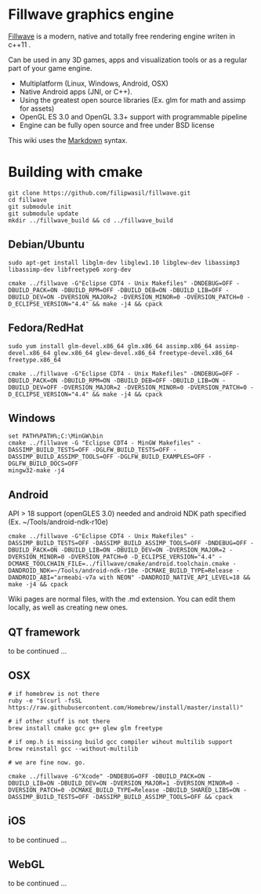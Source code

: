 # Fillwave graphics engine

[Fillwave]: http://filipwasil.bitbucket.org/


[Fillwave] is a modern, native and totally free rendering engine writen in c++11 .

Can be used in any 3D games, apps and visualization tools or as a regular part of your game engine.

- Multiplatform (Linux, Windows, Android, OSX)
- Native Android apps (JNI, or C++).
- Using the greatest open source libraries (Ex. glm for math and assimp for assets)
- OpenGL ES 3.0 and OpenGL 3.3+ support with programmable pipeline
- Engine can be fully open source and free under BSD license

This wiki uses the [Markdown](http://daringfireball.net/projects/markdown/) syntax.

# Building with cmake

```
git clone https://github.com/filipwasil/fillwave.git
cd fillwave
git submodule init
git submodule update
mkdir ../fillwave_build && cd ../fillwave_build
```

## Debian/Ubuntu

```
sudo apt-get install libglm-dev libglew1.10 libglew-dev libassimp3 libassimp-dev libfreetype6 xorg-dev 

cmake ../fillwave -G"Eclipse CDT4 - Unix Makefiles" -DNDEBUG=OFF -DBUILD_PACK=ON -DBUILD_RPM=OFF -DBUILD_DEB=ON -DBUILD_LIB=OFF -DBUILD_DEV=ON -DVERSION_MAJOR=2 -DVERSION_MINOR=0 -DVERSION_PATCH=0 -D_ECLIPSE_VERSION="4.4" && make -j4 && cpack
```

## Fedora/RedHat

```
sudo yum install glm-devel.x86_64 glm.x86_64 assimp.x86_64 assimp-devel.x86_64 glew.x86_64 glew-devel.x86_64 freetype-devel.x86_64 freetype.x86_64

cmake ../fillwave -G"Eclipse CDT4 - Unix Makefiles" -DNDEBUG=OFF -DBUILD_PACK=ON -DBUILD_RPM=ON -DBUILD_DEB=OFF -DBUILD_LIB=ON -DBUILD_DEV=OFF -DVERSION_MAJOR=2 -DVERSION_MINOR=0 -DVERSION_PATCH=0 -D_ECLIPSE_VERSION="4.4" && make -j4 && cpack

```

## Windows

```
set PATH%PATH%;C:\MinGW\bin
cmake ../fillwave -G "Eclipse CDT4 - MinGW Makefiles" -DASSIMP_BUILD_TESTS=OFF -DGLFW_BUILD_TESTS=OFF -DASSIMP_BUILD_ASSIMP_TOOLS=OFF -DGLFW_BUILD_EXAMPLES=OFF -DGLFW_BUILD_DOCS=OFF
mingw32-make -j4

```

## Android

API > 18 support (openGLES 3.0) needed and android NDK path specified (Ex. ~/Tools/android-ndk-r10e)

```
cmake ../fillwave -G"Eclipse CDT4 - Unix Makefiles" -DASSIMP_BUILD_TESTS=OFF -DASSIMP_BUILD_ASSIMP_TOOLS=OFF -DNDEBUG=OFF -DBUILD_PACK=ON -DBUILD_LIB=ON -DBUILD_DEV=ON -DVERSION_MAJOR=2 -DVERSION_MINOR=0 -DVERSION_PATCH=0 -D_ECLIPSE_VERSION="4.4" -DCMAKE_TOOLCHAIN_FILE=../fillwave/cmake/android.toolchain.cmake -DANDROID_NDK=~/Tools/android-ndk-r10e -DCMAKE_BUILD_TYPE=Release -DANDROID_ABI="armeabi-v7a with NEON" -DANDROID_NATIVE_API_LEVEL=18 && make -j4 && cpack

```

Wiki pages are normal files, with the .md extension. You can edit them locally, as well as creating new ones.

## QT framework
to be continued ...

## OSX
```
# if homebrew is not there
ruby -e "$(curl -fsSL https://raw.githubusercontent.com/Homebrew/install/master/install)"

# if other stuff is not there
brew install cmake gcc g++ glew glm freetype

# if omp.h is missing build gcc compiler wihout multilib support
brew reinstall gcc --without-multilib

# we are fine now. go.

cmake ../fillwave -G"Xcode" -DNDEBUG=OFF -DBUILD_PACK=ON -DBUILD_LIB=ON -DBUILD_DEV=ON -DVERSION_MAJOR=1 -DVERSION_MINOR=0 -DVERSION_PATCH=0 -DCMAKE_BUILD_TYPE=Release -DBUILD_SHARED_LIBS=ON -DASSIMP_BUILD_TESTS=OFF -DASSIMP_BUILD_ASSIMP_TOOLS=OFF && cpack

```

## iOS
to be continued ...

## WebGL
to be continued ...
